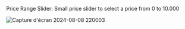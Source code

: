 Price Range Slider:
Small price slider to select a price from 0 to 10.000

![Capture d'écran 2024-08-08 220003](https://github.com/user-attachments/assets/7d51470b-c013-4b79-95b7-1f0a07885512)
